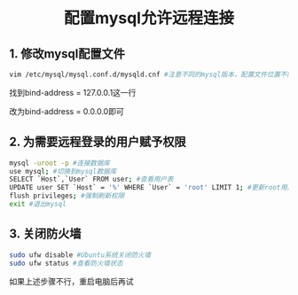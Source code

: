 # <center>配置mysql允许远程连接</center>

## 1. 修改mysql配置文件
```bash
vim /etc/mysql/mysql.conf.d/mysqld.cnf #注意不同的mysql版本，配置文件位置不同
```
找到bind-address = 127.0.0.1这一行

改为bind-address = 0.0.0.0即可

## 2. 为需要远程登录的用户赋予权限

```bash
mysql -uroot -p #连接数据库
use mysql; #切换到mysql数据库
SELECT `Host`,`User` FROM user; #查看用户表
UPDATE user SET `Host` = '%' WHERE `User` = 'root' LIMIT 1; #更新root用户权限
flush privileges; #强制刷新权限
exit #退出mysql
```

## 3. 关闭防火墙
```bash
sudo ufw disable #Ubuntu系统关闭防火墙
sudo ufw status #查看防火墙状态
```

如果上述步骤不行，重启电脑后再试